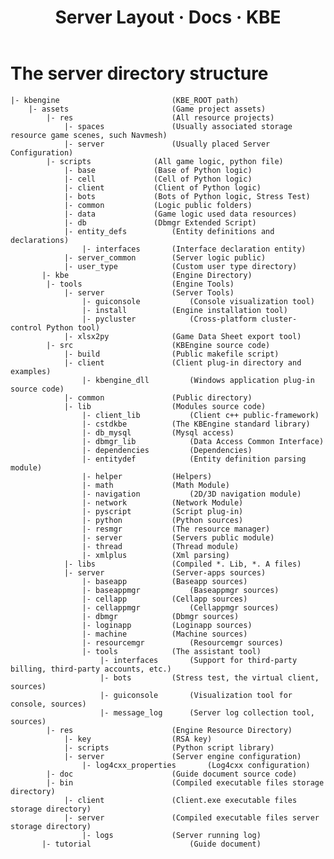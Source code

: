 ﻿---
layout: docs
title: Server Layout · Docs · KBE
tab: docs
docsitem: concepts-directorys
---

The server directory structure
=============


	|- kbengine							(KBE_ROOT path)
		|- assets						(Game project assets)
			|- res						(All resource projects)
				|- spaces				(Usually associated storage resource game scenes, such Navmesh)
				|- server				(Usually placed Server Configuration)
			|- scripts				(All game logic, python file)
				|- base				(Base of Python logic)
				|- cell				(Cell of Python logic)
				|- client			(Client of Python logic)
				|- bots				(Bots of Python logic, Stress Test)
				|- common			(Logic public folders)
				|- data				(Game logic used data resources)
				|- db				(Dbmgr Extended Script)
				|- entity_defs			(Entity definitions and declarations)
					|- interfaces		(Interface declaration entity)
				|- server_common		(Server logic public)
				|- user_type			(Custom user type directory)
		   |- kbe						(Engine Directory)
			|- tools					(Engine Tools)
				|- server				(Server Tools)
					|- guiconsole			(Console visualization tool)
					|- install			(Engine installation tool)
					|- pycluster			(Cross-platform cluster-control Python tool)
				|- xlsx2py				(Game Data Sheet export tool)
			|- src						(KBEngine source code)
				|- build				(Public makefile script)
				|- client				(Client plug-in directory and examples)
					|- kbengine_dll			(Windows application plug-in source code)
				|- common				(Public directory)
				|- lib					(Modules source code)
					|- client_lib			(Client c++ public-framework)
					|- cstdkbe			(The KBEngine standard library)
					|- db_mysql			(Mysql access)
					|- dbmgr_lib			(Data Access Common Interface)
					|- dependencies			(Dependencies)
					|- entitydef			(Entity definition parsing module)
					|- helper			(Helpers)
					|- math				(Math Module)
					|- navigation			(2D/3D navigation module)
					|- network			(Network Module)
					|- pyscript			(Script plug-in)
					|- python			(Python sources)
					|- resmgr			(The resource manager)
					|- server			(Servers public module)
					|- thread			(Thread module)
					|- xmlplus			(Xml parsing)
				|- libs					(Compiled *. Lib, *. A files)
				|- server				(Server-apps sources)
					|- baseapp			(Baseapp sources)
					|- baseappmgr			(Baseappmgr sources)
					|- cellapp			(Cellapp sources)
					|- cellappmgr			(Cellappmgr sources)
					|- dbmgr			(Dbmgr sources)
					|- loginapp			(Loginapp sources)
					|- machine			(Machine sources)
					|- resourcemgr			(Resourcemgr sources)
					|- tools			(The assistant tool)
						|- interfaces		(Support for third-party billing, third-party accounts, etc.)
						|- bots			(Stress test, the virtual client, sources)
						|- guiconsole		(Visualization tool for console, sources)
						|- message_log		(Server log collection tool, sources)
			|- res						(Engine Resource Directory)
				|- key					(RSA key)
				|- scripts				(Python script library)
				|- server				(Server engine configuration)
					|- log4cxx_properties		(Log4cxx configuration)
			|- doc						(Guide document source code)
			|- bin						(Compiled executable files storage directory)
				|- client				(Client.exe executable files storage directory)
				|- server				(Compiled executable files server storage directory)
					|- logs				(Server running log)
		   |- tutorial						(Guide document)
